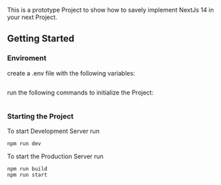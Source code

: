 This is a prototype Project to show how to savely implement NextJs 14 in your next Project. 

## Getting Started
### Enviroment
create a .env file with the following variables:

```

```

run the following commands to initialize the Project:
```

```

### Starting the Project
To start Development Server run 
```
npm run dev
```

To start the Production Server run
```
npm run build
npm run start
```


